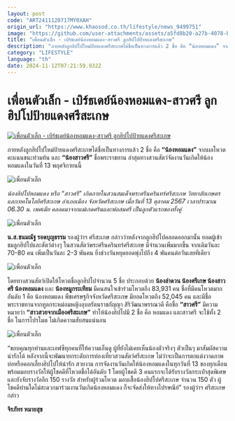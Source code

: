 ```yaml
---
layout: post
code: "ART2411120717MY0XAH"
origin_url: "https://www.khaosod.co.th/lifestyle/news_9499751"
image: "https://github.com/user-attachments/assets/a5fd8b20-a27b-4078-b524-c55b084cac0e"
title: "เพื่อนตัวเล็ก - เบิร์ธเดย์น้องหอมแดง-สาวศรี ลูกฮิปโปป้ายแดงศรีสะเกษ"
description: "ภายหลังลูกฮิปโปใหม่ป้ายแดงศรีสะเกษได้ชื่อเป็นทางการแล้ว 2 ชื่อ คือ “น้องหอมแดง” จากผลโหวตคะแนนชนะท่วมท้น และ “น้องสาวศรี” ชื่อพระราชทาน ล่าสุดทางสวนสัตว์"
category: "LIFESTYLE"
language: "th"
date: 2024-11-12T07:21:59.932Z
---
```


# เพื่อนตัวเล็ก - เบิร์ธเดย์น้องหอมแดง-สาวศรี ลูกฮิปโปป้ายแดงศรีสะเกษ

[![เพื่อนตัวเล็ก - เบิร์ธเดย์น้องหอมแดง-สาวศรี ลูกฮิปโปป้ายแดงศรีสะเกษ](https://www.khaosod.co.th/wpapp/uploads/2024/11/nnn-scaled.jpg "เพื่อนตัวเล็ก - เบิร์ธเดย์น้องหอมแดง-สาวศรี ลูกฮิปโปป้ายแดงศรีสะเกษ")](https://www.khaosod.co.th/wpapp/uploads/2024/11/nnn-scaled.jpg)

ภายหลังลูกฮิปโปใหม่ป้ายแดงศรีสะเกษได้ชื่อเป็นทางการแล้ว 2 ชื่อ คือ **“น้องหอมแดง”** จากผลโหวตคะแนนชนะท่วมท้น และ **“น้องสาวศรี”** ชื่อพระราชทาน ล่าสุดทางสวนสัตว์จัดงานวันเกิดให้น้องหอมแดงในวันที่ 13 พฤศจิกายนนี้

![เพื่อนตัวเล็ก](https://www.khaosod.co.th/wpapp/uploads/2024/11/n01-696x439.jpg)

_น้องฮิปโปหอมแดง หรือ “สาวศรี” เกิดภายในสวนสมเด็จพระศรีนครินทร์ศรีสะเกษ วิทยาลัยเกษตรและเทคโนโลยีศรีสะเกษ อำเภอเมือง จังหวัดศรีสะเกษ เมื่อวันที่ 13 ตุลาคม 2567 เวลาประมาณ 06.30 น. เพศเมีย คลอดมาจากแม่เกดศรินและพ่อสมศรี เป็นลูกตัวแรกของทั้งคู่_

![เพื่อนตัวเล็ก](https://www.khaosod.co.th/wpapp/uploads/2024/11/n04-696x464.jpg)

**น.ส.ชนมณัฐ รอดบุญธรรม** รองผู้ว่าฯ ศรีสะเกษ กล่าวว่าหลังจากลูกฮิปโปคลอดออกมานั้น ยอดผู้เข้าชมลูกฮิปโปและสัตว์ต่างๆ ในสวนสัตว์พระศรีนครินทร์ศรีสะเกษ มีจำนวนเพิ่มมากขึ้น จากเดิมวันละ 70-80 คน เพิ่มเป็นวันละ 2-3 พันคน ยิ่งช่วงวันหยุดยอดพุ่งไปถึง 4 พันคนต่อวันเลยทีเดียว

![เพื่อนตัวเล็ก](https://www.khaosod.co.th/wpapp/uploads/2024/11/n05-696x392.jpg)

โดยทางสวนสัตว์เปิดให้โหวตชื่อลูกฮิปโปจำนวน 5 ชื่อ ประกอบด้วย **น้องลำดวน น้องศรีเกษ น้องสาวศรี น้องหอมแดง** และ **น้องหมูกระเทียม** มีคนสนใจเข้าร่วมโหวตถึง 83,931 คน ชื่อที่มีคนโหวตมากอันดับ 1 คือ น้องหอมแดง พืชเศรษฐกิจจังหวัดศรีสะเกษ มียอดโหวตถึง 52,045 คน และมีชื่อพระราชทานจากทูลกระหม่อมหญิงอุบลรัตนราชกัญญา สิริวัฒนาพรรณวดี คือชื่อ **“สาวศรี”** มีความหมายว่า **“สาวสวยจากเมืองศรีสะเกษ”** ทำให้น้องฮิปโปมี 2 ชื่อ คือ หอมแดง และสาวศรี จะใช้ทั้ง 2 ชื่อ ในการโปรโมต ไม่เกิดความสับสนแน่นอน

![เพื่อนตัวเล็ก](https://www.khaosod.co.th/wpapp/uploads/2024/11/n03-696x464.jpg)

“ขอบคุณทุกท่านและเอฟซีทุกคนที่ให้ความเอ็นดู ผู้ที่ยังไม่เคยเห็นน้องตัวจริงๆ ตัวเป็นๆ มาสัมผัสความน่ารักได้ หลังจากนี้จะพัฒนายกระดับการท่องเที่ยวสวนสัตว์ศรีสะเกษ ไม่ว่าจะเป็นการตกแต่งวาดภาพบ่อหรือคอกเลี้ยงฮิปโปให้น่ารัก สวยงาม การจัดงานวันเกิดให้น้องหอมแดงในทุกวันที่ 13 ของทุกเดือน พร้อมมอบรางวัลให้ผู้โชคดีที่โหวตชื่อได้อันดับ 1 โดยผู้โชคดี 3 คนแรกจะได้รับรางวัลกระเป๋าสุดพิเศษ และยังจับรางวัลอีก 150 รางวัล สำหรับผู้ร่วมโหวต มอบเสื้อน้องฮิปโปศรีสะเกษ จำนวน 150 ตัว ผู้โชคดีท่านใดไม่สะดวกมาร่วมงานวันเกิดน้องหอมแดง ก็จะจัดส่งให้ทางไปรษณีย์” รองผู้ว่าฯ ศรีสะเกษกล่าว

**จิรภัทร หมายสุข**